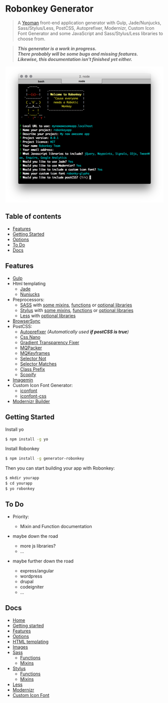 # Robonkey Generator

> A [Yeoman](http://yeoman.io) front-end application generator with Gulp, Jade/Nunjucks, Sass/Stylus/Less, PostCSS, Autoprefixer, Modernizr, Custom Icon Font Generator and some JavaScript and Sass/Stylus/Less libraries to choose from.

> _**This generator is a work in progress.<br>
> There probably will be some bugs and missing features.<br>
> Likewise, this documentation isn't finished yet either.**_

![image](docs/robonkeyscreenshot.png)

## Table of contents

- [Features](#features)
- [Getting Started](#getting-started)
- [Options](#options)
- [To Do](#to-do)
- [Docs](#docs)

## Features

- [Gulp](http://gulpjs.com/)
- Html templating
	- [Jade](http://jade-lang.com/)
	- [Nunjucks](http://jade-lang.com/)
- Preprocessors:
	- [SASS](http://sass-lang.com/) with [some mixins](/docs/sass/mixins.md), [functions](/docs/sass/functions.md) or [optional libraries](/docs/features.md#sass-libraries)
	- [Stylus](http://stylus-lang.com/) with [some mixins](/docs/stylus/mixins.md), [functions](/docs/stylus/functions.md) or  [optional libraries](/docs/features.md#stylus-libraries)
	- [Less](http://lesscss.org/) with [optional libraries](/docs/features.md#less-libraries)
- [BrowserSync](https://www.browsersync.io/)
- PostCSS:
	- [Autoprefixer](https://github.com/postcss/autoprefixer) _(Automatically used **if postCSS is true**)_
	- [Css Nano](https://github.com/ben-eb/cssnano)
	- [Gradient Transparency Fixer](https://github.com/gilmoreorless/postcss-gradient-transparency-fix)
	- [MQPacker](https://github.com/hail2u/node-css-mqpacker)
	- [MQKeyframes](https://github.com/TCotton/postcss-mq-keyframes)
	- [Selector Not](https://github.com/postcss/postcss-selector-not)
	- [Selector Matches](https://github.com/postcss/postcss-selector-matches)
	- [Class Prefix](https://github.com/thompsongl/postcss-class-prefix)
	- [Scopify](https://github.com/pazams/postcss-scopify)
- [Imagemin](https://github.com/sindresorhus/gulp-imagemin)
- Custom Icon Font Generator:
	- [iconfont](https://github.com/nfroidure/gulp-iconfont)
	- [iconfont-css](https://github.com/backflip/gulp-iconfont-css)
- [Modernizr Builder](https://github.com/doctyper/gulp-modernizr)


## Getting Started

Install yo

```sh
$ npm install -g yo
```

Install Robonkey

```sh
$ npm install -g generator-robonkey
```

Then you can start building your app with Robonkey:

```sh
$ mkdir yourapp
$ cd yourapp
$ yo robonkey
```

## To Do

- Priority:
	- Mixin and Function documentation

- maybe down the road
	- more js libraries?
	- …

- maybe further down the road
	- express/angular
	- wordpress
	- drupal
	- codeigniter
	- …


## Docs

- [Home](/README.md)
- [Getting started](/docs/getting-started.md)
- [Features](/docs/features.md)
- [Options](/docs/options.md)
- [HTML templating](/docs/html.md)
- [Images](/docs/images.md)
- [Sass](/docs/sass/sass.md)
	- [Functions](/docs/sass/functions.md)
	- [Mixins](/docs/sass/mixins.md)
- [Stylus](/docs/stylus/stylus.md)
	- [Functions](/docs/stylus/functions.md)
	- [Mixins](/docs/stylus/mixins.md)
- [Less](/docs/less/less.md)
- [Modernizr](/docs/modernizr.md)
- [Custom Icon Font](/docs/custom-icon-font.md)
